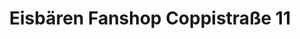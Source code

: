 ---
title: "Eisbären Fanshop Coppistraße 11"
url: /berlin/eisbaeren-fanshop-coppistrasse-11/
shop: Sport
---